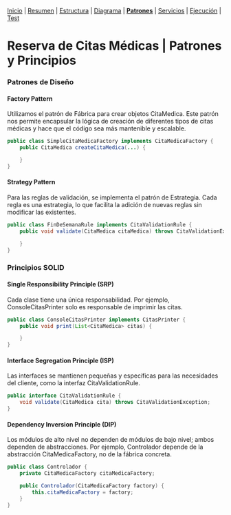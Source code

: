 [Inicio](../README.md) | 
[Resumen](/doc/Resumen.md) | 
[Estructura](/doc/Estructura.md) | 
[Diagrama](/doc/Diagrama.md) |
[__Patrones__](/doc/Patrones.md) |
[Servicios](/doc/Servicios.md) |
[Ejecución](/doc/Ejecucion.md) |
[Test](/doc/Test.md)

# Reserva de Citas Médicas | Patrones y Principios

### Patrones de Diseño

#### Factory Pattern

Utilizamos el patrón de Fábrica para crear objetos CitaMedica. Este patrón nos permite encapsular la lógica de creación de diferentes tipos de citas médicas y hace que el código sea más mantenible y escalable.

```java
public class SimpleCitaMedicaFactory implements CitaMedicaFactory {
    public CitaMedica createCitaMedica(...) {

    }
}
```

#### Strategy Pattern

Para las reglas de validación, se implementa el patrón de Estrategia. Cada regla es una estrategia, lo que facilita la adición de nuevas reglas sin modificar las existentes.

```java
public class FinDeSemanaRule implements CitaValidationRule {
    public void validate(CitaMedica citaMedica) throws CitaValidationException {

    }
}
```

### Principios SOLID 

#### Single Responsibility Principle (SRP)

Cada clase tiene una única responsabilidad. Por ejemplo, ConsoleCitasPrinter solo es responsable de imprimir las citas.

```java
public class ConsoleCitasPrinter implements CitasPrinter {
    public void print(List<CitaMedica> citas) {

    }
}
```

#### Interface Segregation Principle (ISP)

Las interfaces se mantienen pequeñas y específicas para las necesidades del cliente, como la interfaz CitaValidationRule.

```java
public interface CitaValidationRule {
    void validate(CitaMedica cita) throws CitaValidationException;
}
```

#### Dependency Inversion Principle (DIP)

Los módulos de alto nivel no dependen de módulos de bajo nivel; ambos dependen de abstracciones. Por ejemplo, Controlador depende de la abstracción CitaMedicaFactory, no de la fábrica concreta.

```java
public class Controlador {
    private CitaMedicaFactory citaMedicaFactory;

    public Controlador(CitaMedicaFactory factory) {
        this.citaMedicaFactory = factory;
    }
}
```

